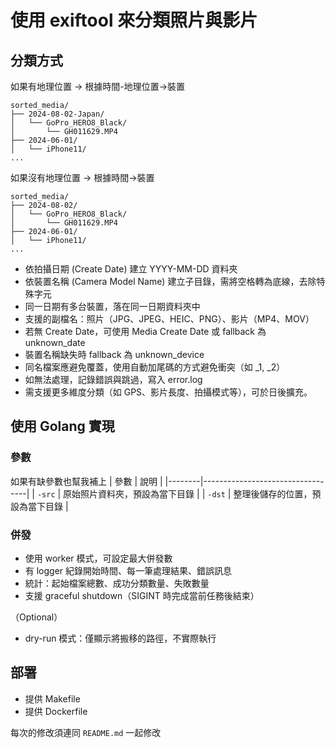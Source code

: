 # 使用 exiftool 來分類照片與影片

## 分類方式
如果有地理位置
-> 根據時間-地理位置->裝置
```
sorted_media/
├── 2024-08-02-Japan/
│   └── GoPro_HERO8_Black/
│       └── GH011629.MP4
├── 2024-06-01/
│   └── iPhone11/
...
```

如果沒有地理位置
-> 根據時間->裝置

```
sorted_media/
├── 2024-08-02/
│   └── GoPro_HERO8_Black/
│       └── GH011629.MP4
├── 2024-06-01/
│   └── iPhone11/
...
```

* 依拍攝日期 (Create Date) 建立 YYYY-MM-DD 資料夾
* 依裝置名稱 (Camera Model Name) 建立子目錄，需將空格轉為底線，去除特殊字元
* 同一日期有多台裝置，落在同一日期資料夾中
* 支援的副檔名：照片（JPG、JPEG、HEIC、PNG）、影片（MP4、MOV）
* 若無 Create Date，可使用 Media Create Date 或 fallback 為 unknown_date
* 裝置名稱缺失時 fallback 為 unknown_device
* 同名檔案應避免覆蓋，使用自動加尾碼的方式避免衝突（如 _1, _2）
* 如無法處理，記錄錯誤與跳過，寫入 error.log
* 需支援更多維度分類（如 GPS、影片長度、拍攝模式等），可於日後擴充。

## 使用 Golang 實現
### 參數
如果有缺參數也幫我補上
| 參數   | 說明                             |
|--------|----------------------------------|
| `-src` | 原始照片資料夾，預設為當下目錄   |
| `-dst` | 整理後儲存的位置，預設為當下目錄 |

### 併發
* 使用 worker 模式，可設定最大併發數
* 有 logger 紀錄開始時間、每一筆處理結果、錯誤訊息
* 統計：起始檔案總數、成功分類數量、失敗數量
* 支援 graceful shutdown（SIGINT 時完成當前任務後結束）


（Optional）
* dry-run 模式：僅顯示將搬移的路徑，不實際執行

## 部署
* 提供 Makefile
* 提供 Dockerfile


每次的修改須連同 `README.md` 一起修改

